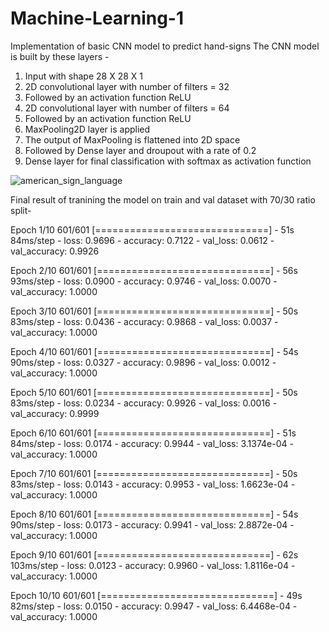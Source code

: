 # Machine-Learning-1
Implementation of basic CNN model to predict hand-signs
The CNN model is built by these layers -
1. Input with shape 28 X 28 X 1
2. 2D convolutional layer with number of filters = 32
3. Followed by an activation function ReLU 
4. 2D convolutional layer with number of filters = 64
5. Followed by an activation function ReLU
6. MaxPooling2D layer is applied
7. The output of MaxPooling is flattened into 2D space
8. Followed by Dense layer and droupout with a rate of 0.2
9. Dense layer for final classification with softmax as activation function


![american_sign_language](https://github.com/Nis-nischith/Machine-Learning-1/assets/119352488/c28263fc-a614-4abf-bc01-488269f53b97)



Final result of tranining the model on train and val dataset with 70/30 ratio split-

Epoch 1/10
601/601 [==============================] - 51s 84ms/step - loss: 0.9696 - accuracy: 0.7122 - val_loss: 0.0612 - val_accuracy: 0.9926

Epoch 2/10
601/601 [==============================] - 56s 93ms/step - loss: 0.0900 - accuracy: 0.9746 - val_loss: 0.0070 - val_accuracy: 1.0000

Epoch 3/10
601/601 [==============================] - 50s 83ms/step - loss: 0.0436 - accuracy: 0.9868 - val_loss: 0.0037 - val_accuracy: 1.0000

Epoch 4/10
601/601 [==============================] - 54s 90ms/step - loss: 0.0327 - accuracy: 0.9896 - val_loss: 0.0012 - val_accuracy: 1.0000

Epoch 5/10
601/601 [==============================] - 50s 83ms/step - loss: 0.0234 - accuracy: 0.9926 - val_loss: 0.0016 - val_accuracy: 0.9999

Epoch 6/10
601/601 [==============================] - 51s 84ms/step - loss: 0.0174 - accuracy: 0.9944 - val_loss: 3.1374e-04 - val_accuracy: 1.0000

Epoch 7/10
601/601 [==============================] - 50s 83ms/step - loss: 0.0143 - accuracy: 0.9953 - val_loss: 1.6623e-04 - val_accuracy: 1.0000

Epoch 8/10
601/601 [==============================] - 54s 90ms/step - loss: 0.0173 - accuracy: 0.9941 - val_loss: 2.8872e-04 - val_accuracy: 1.0000

Epoch 9/10
601/601 [==============================] - 62s 103ms/step - loss: 0.0123 - accuracy: 0.9960 - val_loss: 1.8116e-04 - val_accuracy: 1.0000

Epoch 10/10
601/601 [==============================] - 49s 82ms/step - loss: 0.0150 - accuracy: 0.9947 - val_loss: 6.4468e-04 - val_accuracy: 1.0000
